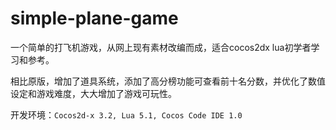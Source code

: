 # simple-plane-game

一个简单的打飞机游戏，从网上现有素材改编而成，适合cocos2dx lua初学者学习和参考。

相比原版，增加了道具系统，添加了高分榜功能可查看前十名分数，并优化了数值设定和游戏难度，大大增加了游戏可玩性。

开发环境：`Cocos2d-x 3.2, Lua 5.1, Cocos Code IDE 1.0`